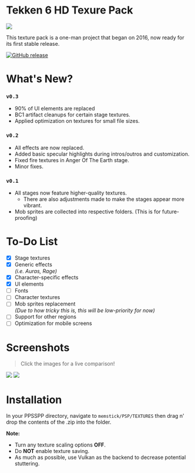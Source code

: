 # Tekken 6 HD Texure Pack
![](https://i.imgur.com/d86tdD5.png)

This texture pack is a one-man project that began on 2016, now ready for its first stable release.

[![GitHub release](https://img.shields.io/badge/release-v0.2-green.svg)](https://github.com/kharij/Tekken-6-HD-Texture-Pack/releases/latest)

# What's New?
### `v0.3`
- 90% of UI elements are replaced
- BC1 artifact cleanups for certain stage textures.
- Applied optimization on textures for small file sizes.

### `v0.2`
- All effects are now replaced.
- Added basic specular highlights during intros/outros and customization.
- Fixed fire textures in Anger Of The Earth stage.
- Minor fixes.

### `v0.1`
- All stages now feature higher-quality textures.  
  - There are also adjustments made to make the stages appear more vibrant.
- Mob sprites are collected into respective folders. (This is for future-proofing)

# To-Do List
- [x] Stage textures
- [x] Generic effects  
    *(i.e. Auras, Rage)*
- [x] Character-specific effects
- [x] UI elements  
- [ ] Fonts
- [ ] Character textures
- [ ] Mob sprites replacement  
    *(Due to how tricky this is, this will be low-priority for now)*
- [ ] Support for other regions
- [ ] Optimization for mobile screens

Screenshots
======  
> Click the images for a live comparison!  

[![](https://i.imgur.com/45Tz4OF.jpg)](https://imgsli.com/NDcwNg "Mystical Forest")
[![](https://i.imgur.com/x0xe6h5.jpg)](https://imgsli.com/NDcwNw "Rustic Asia")

# Installation
In your PPSSPP directory, navigate to `memstick/PSP/TEXTURES` then drag n' drop the contents of the .zip into the folder.

**Note:**  
- Turn any texture scaling options **OFF**.
- Do **NOT** enable texture saving.
- As much as possible, use Vulkan as the backend to decrease potential stuttering.
